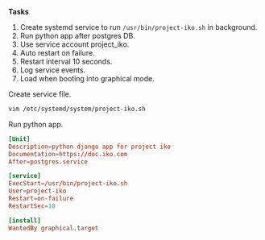 **Tasks**
1. Create systemd service to run `/usr/bin/project-iko.sh` in background. 
2. Run python app after postgres DB. 
3. Use service account project_iko.
4. Auto restart on failure.
5. Restart interval 10 seconds.
6. Log service events.
7. Load when booting into graphical mode.


Create service file.
```sh
vim /etc/systemd/system/project-iko.sh
```

Run python app.
```conf
[Unit]
Description=python django app for project iko
Documentation=https://doc.iko.com
After=postgres.service

[service]
ExecStart=/usr/bin/project-iko.sh
User=project-iko
Restart=on-failure
RestartSec=10

[install]
WantedBy graphical.target
```

